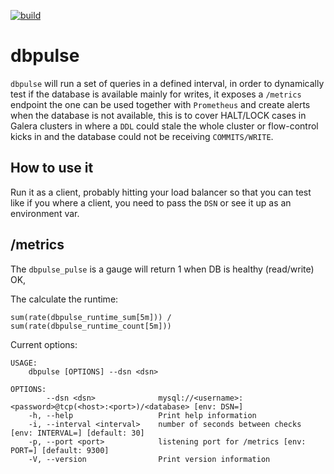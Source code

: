 [![build](https://github.com/nbari/dbpulse/actions/workflows/build.yml/badge.svg)](https://github.com/nbari/dbpulse/actions/workflows/build.yml)

# dbpulse

`dbpulse` will run a set of queries in a defined interval, in order to
dynamically test if the database is available mainly for writes, it exposes a
`/metrics` endpoint the one can be used together with `Prometheus` and create
alerts when the database is not available, this is to cover HALT/LOCK cases in
Galera clusters in where a `DDL` could stale the whole cluster or flow-control
kicks in and the database could not be receiving `COMMITS/WRITE`.


## How to use it

Run it as a client, probably hitting your load balancer so that you can test
like if you where a client, you need to pass the `DSN` or see it up as an
environment var.

## /metrics

The `dbpulse_pulse` is a gauge will return 1 when DB is healthy (read/write) OK,

The calculate the runtime:

    sum(rate(dbpulse_runtime_sum[5m])) / sum(rate(dbpulse_runtime_count[5m]))


Current options:

```
USAGE:
    dbpulse [OPTIONS] --dsn <dsn>

OPTIONS:
        --dsn <dsn>              mysql://<username>:<password>@tcp(<host>:<port>)/<database> [env: DSN=]
    -h, --help                   Print help information
    -i, --interval <interval>    number of seconds between checks [env: INTERVAL=] [default: 30]
    -p, --port <port>            listening port for /metrics [env: PORT=] [default: 9300]
    -V, --version                Print version information
```

